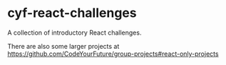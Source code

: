 # cyf-react-challenges

A collection of introductory React challenges.

There are also some larger projects at https://github.com/CodeYourFuture/group-projects#react-only-projects
